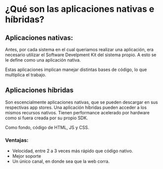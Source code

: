 # ¿Qué son las aplicaciones nativas e híbridas?

## Aplicaciones nativas:
Antes, por cada sistema en el cual queriamos realizar una aplicación, era necesario	utilizar el Software Develpment Kit del sistema propio. A esto se le define como una aplicación nativa.

Estas aplicaciones implican manejar distintas bases de código, lo que multiplica el trabajo. 

## Aplicaciones híbridas

Son escencialmente aplicaciones nativas, que se pueden descargar en sus respectivas app stores. Una aplicación híbridas pueden acceder a los mismos recursos nativos. Tienen performance acelerado por hardware como si fuera creada por su propio SDK.

Como fondo, código de HTML, JS y CSS.

### Ventajas:
- Velocidad, entre 2 a 3 veces más rápido que código nativo.
- Mejor soporte
- Un único canal, en donde sea que la web corra. 
